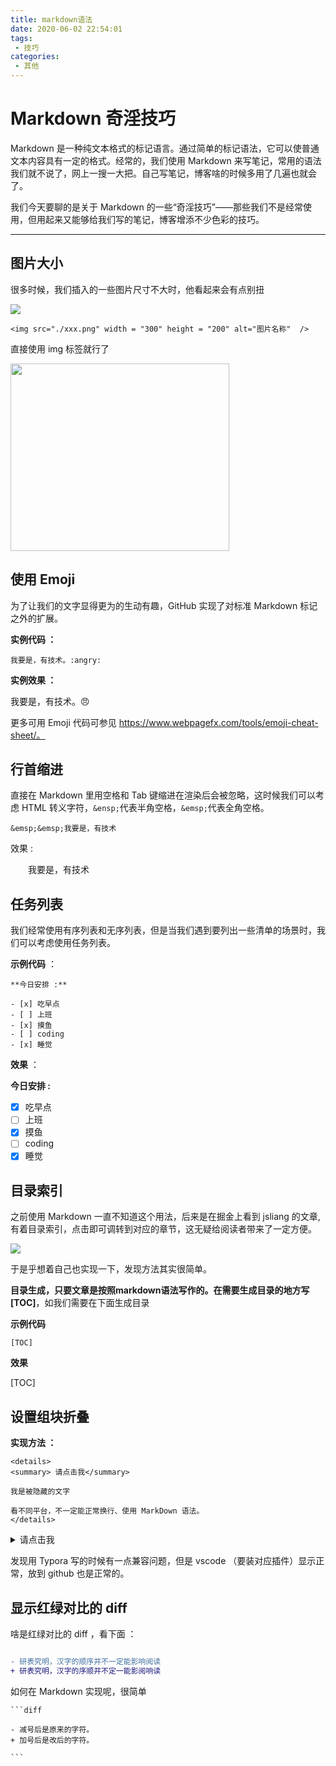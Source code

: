 ```yaml
---
title: markdown语法
date: 2020-06-02 22:54:01
tags:
 - 技巧
categories: 
 - 其他
---
```

# Markdown 奇淫技巧

Markdown 是一种纯文本格式的标记语言。通过简单的标记语法，它可以使普通文本内容具有一定的格式。经常的，我们使用 Markdown 来写笔记，常用的语法我们就不说了，网上一搜一大把。自己写笔记，博客啥的时候多用了几遍也就会了。

我们今天要聊的是关于 Markdown 的一些“奇淫技巧”——那些我们不是经常使用，但用起来又能够给我们写的笔记，博客增添不少色彩的技巧。

***



## 图片大小



很多时候，我们插入的一些图片尺寸不大时，他看起来会有点别扭

![](https://i.loli.net/2019/07/23/5d36e2081f4a581839.png)



```
<img src="./xxx.png" width = "300" height = "200" alt="图片名称"  />
```
直接使用 img 标签就行了

<img src="https://i.loli.net/2019/07/23/5d36e2081f4a581839.png" width = "350" height = "300" alt="" align=center />

## 使用 Emoji

为了让我们的文字显得更为的生动有趣，GitHub 实现了对标准 Markdown 标记之外的扩展。

**实例代码 ：**

```
我要是，有技术。:angry:
```

**实例效果 ：**

我要是，有技术。:angry:

更多可用 Emoji 代码可参见 https://www.webpagefx.com/tools/emoji-cheat-sheet/。


## 行首缩进

直接在 Markdown 里用空格和 Tab 键缩进在渲染后会被忽略，这时候我们可以考虑 HTML 转义字符，`&ensp;`代表半角空格，`&emsp;`代表全角空格。

`&emsp;&emsp;我要是，有技术`

效果 :

&emsp;&emsp;我要是，有技术

## 任务列表

我们经常使用有序列表和无序列表，但是当我们遇到要列出一些清单的场景时，我们可以考虑使用任务列表。

**示例代码** ：

```text
**今日安排 :**

- [x] 吃早点
- [ ] 上班
- [x] 摸鱼
- [ ] coding
- [x] 睡觉
```

**效果** ：

**今日安排  :**

- [x] 吃早点
- [ ] 上班
- [x] 摸鱼
- [ ] coding
- [x] 睡觉

## 目录索引

之前使用 Markdown 一直不知道这个用法，后来是在掘金上看到 jsliang 的文章,有着目录索引，点击即可调转到对应的章节，这无疑给阅读者带来了一定方便。

![](https://i.loli.net/2019/07/27/5d3b8c0d4637530707.png)

于是乎想着自己也实现一下，发现方法其实很简单。

**目录生成，只要文章是按照markdown语法写作的。在需要生成目录的地方写
[TOC]**，如我们需要在下面生成目录

**示例代码**



```[TOC]```

**效果**

[TOC]


## 设置组块折叠

**实现方法 ：**

```
<details>
<summary> 请点击我</summary>

我是被隐藏的文字

看不同平台，不一定能正常换行、使用 MarkDown 语法。
</details>
```

<details>
    <summary>请点击我</summary>


    我是被隐藏的文字

</details>



发现用 Typora 写的时候有一点兼容问题，但是 vscode （要装对应插件）显示正常，放到 github 也是正常的。

## 显示红绿对比的 diff



啥是红绿对比的 diff ，看下面 ：

```diff

- 研表究明，汉字的顺序并不一定能影响阅读
+ 研表究明，汉字的序顺并不定一能影阅响读

```

如何在 Markdown 实现呢，很简单

```
​```diff

- 减号后是原来的字符。
+ 加号后是改后的字符。

​```
```

<Vssue/>